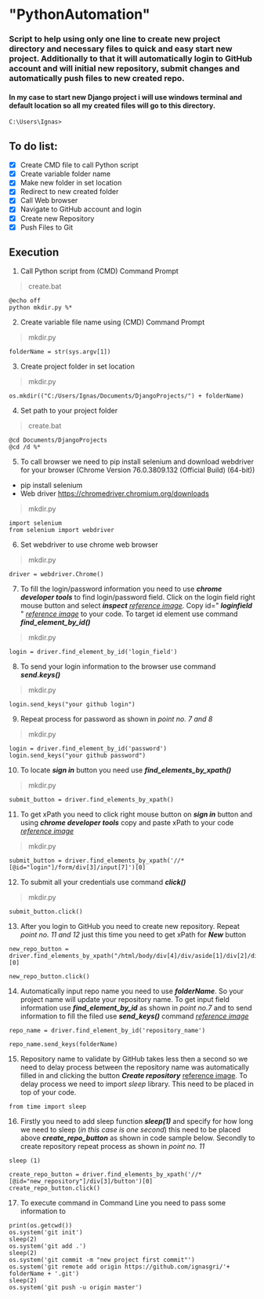 # "PythonAutomation" 
### Script to help using only one line to create new project directory and necessary files to quick and easy start new project. Additionally to that it will automatically login to GitHub account and will initial new repository, submit changes and automatically push files to new created repo.

#### In my case to start new Django project i will use windows terminal and default location so all my created files will go to this directory. 
``` 
C:\Users\Ignas>
```
## To do list:
- [x] Create CMD file to call Python script
- [x] Create variable folder name
- [x] Make new folder in set location
- [x] Redirect to new created folder
- [x] Call Web browser
- [x] Navigate to GitHub account and login
- [x] Create new Repository
- [x] Push Files to Git

## Execution 
1. Call Python script from (CMD) Command Prompt
> create.bat
```
@echo off
python mkdir.py %*
```
<!-- 1.1 Import 
```
import os
import sys
``` -->

2. Create variable file name using (CMD) Command Prompt
> mkdir.py
```
folderName = str(sys.argv[1])
```
3. Create project folder in set location
> mkdir.py
```
os.mkdir(("C:/Users/Ignas/Documents/DjangoProjects/") + folderName)
```
4. Set path to your project folder 
> create.bat
```
@cd Documents/DjangoProjects
@cd /d %*
```
5. To call browser we need to pip install selenium and download webdriver for your browser (Chrome Version 76.0.3809.132 (Official Build) (64-bit))
- pip install selenium
- Web driver <https://chromedriver.chromium.org/downloads>
> mkdir.py
```
import selenium
from selenium import webdriver
```
6. Set webdriver to use chrome web browser
> mkdir.py
```
driver = webdriver.Chrome()
```
7. To fill the login/password information you need to use ***chrome developer tools*** to find login/password field. Click on the login field right mouse button and select ***inspect*** *[reference image](https://github.com/ignasgri/PythonAutomation/blob/master/images/loginInspect.jpg)*. Copy  id=" ***loginfield*** " *[reference image](https://github.com/ignasgri/PythonAutomation/blob/master/images/loginField.jpg)* to your code. To target id element use command ***find_element_by_id()***

> mkdir.py
```
login = driver.find_element_by_id('login_field')
```
8. To send your login information to the browser use command ***send.keys()***
>mkdir.py
```
login.send_keys("your github login")
```
9. Repeat process for password as shown in *point no. 7 and 8* 
> mkdir.py
```
login = driver.find_element_by_id('password')
login.send_keys("your github password")
```
10. To locate ***sign in*** button you need use ***find_elements_by_xpath()***
>mkdir.py
```
submit_button = driver.find_elements_by_xpath()
```

11. To get xPath you need to click right mouse button on ***sign in*** button and using ***chrome developer tools*** copy and paste xPath to your code
*[reference image](https://github.com/ignasgri/PythonAutomation/blob/master/images/xPath.jpg)*

>mkdir.py
```
submit_button = driver.find_elements_by_xpath('//*[@id="login"]/form/div[3]/input[7]')[0]
```
12. To submit all your credentials use command ***click()***
> mkdir.py
```
submit_button.click()
```
13. After you login to GitHub you need to create new repository. Repeat *point no. 11 and 12* just this time you need to get xPath for ***New*** button
```
new_repo_button = driver.find_elements_by_xpath("/html/body/div[4]/div/aside[1]/div[2]/div/div/h2/a")[0]

new_repo_button.click()
```
14. Automatically input repo name you need to use ***folderName***. So your project name will update your repository name. To get input field information use  ***find_element_by_id*** as shown in *point no.7* and to send information to fill the filed use ***send_keys()*** command *[reference image](https://github.com/ignasgri/PythonAutomation/blob/master/images/repoName.jpg)*
```
repo_name = driver.find_element_by_id('repository_name')

repo_name.send_keys(folderName)
```
15. Repository name to validate by GitHub takes less then a second so we need to delay process between the repository name was automatically filled in and clicking the button ***Create repository*** [reference image](https://github.com/ignasgri/PythonAutomation/blob/master/images/createRepository.jpg). To delay process we need to import *sleep* library. This need to be placed in top of your code.
```
from time import sleep
```
16. Firstly you need to  add sleep function ***sleep(1)*** and specify for how long we need to sleep (*in this case is one second*) this need to be placed above ***create_repo_button*** as shown in code sample below. 
Secondly to create repository repeat process as shown in *point no. 11*

```
sleep (1)

create_repo_button = driver.find_elements_by_xpath('//*[@id="new_repository"]/div[3]/button')[0]
create_repo_button.click()
```

17. To execute command in Command Line you need to pass some information to 
```
print(os.getcwd())
os.system('git init')
sleep(2)
os.system('git add .')
sleep(2)
os.system('git commit -m "new project first commit"')
os.system('git remote add origin https://github.com/ignasgri/'+ folderName + '.git')
sleep(2)
os.system('git push -u origin master')
```
